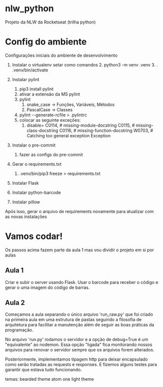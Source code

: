 # nlw_python
Projeto da NLW da Rocketseat (trilha python)

# Config do ambiente
Configurações iniciais do ambiente de desenvolvimento

1. Instalar o virtualenv
   setar como comandos
   2. python3 -m venv .venv
   3. . .venv/bin/activate

2. Instalar pylint
   1. pip3 install pylint
   2. ativar a extensão da MS pylint
   3. pylint
      1. snake_case -> Funções, Variáveis, Métodos
      2. PascalCase -> Classes
   4. pylint --generate-rcfile > .pylintrc
   5. colocar as seguinte exceções:
      1. disable=
          C0114, # missing-module-docstring
          C0115, # missing-class-docstring
          C0116, # missing-function-docstring
          W0703, # Catching too general exception Exception

3. Instalar o pre-commit
   1. fazer as configs do pre-commit

4. Gerar o requirements.txt
   1. .venv/bin/pip3 freeze > requirements.txt
5. Instalar Flask
6. Instalar python-barcode
7. Instalar pillow

Após isso, gerar o arquivo de requirements novamente para atualizar com as novas instalações

# Vamos codar!
Os passos acima fazem parte da aula 1 mas vou dividir o projeto em si por aulas

## Aula 1
Criar e subir o server usando Flask.
Usar o barcode para receber o código e gerar o uma imagem do código de barras.

## Aula 2
Começamos a aula separando o único arquivo 'run_raw.py' que foi criado na primeira aula em uma estrutura de pastas seguindo a filosofia de arquitetura para facilitar a manutenção além de seguir as boas práticas da programação.

No arquivo 'run.py' rodamos o servidor e a opção de debug=True é um "equivalente" ao nodemon. Essa opção "ligada" fica monitorando nossos arquivos para renovar o servidor sempre que os arquivos forem alterados.

Posteriormente, implementamos tipagem http para deixar encapsulado como serão tratadas as requests e responses. E fizemos alguns testes para garantir que estava tudo funcionando.







temas:
bearded theme
atom one light theme